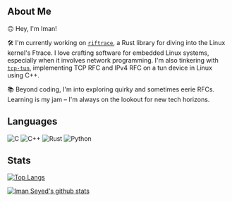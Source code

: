 ## About Me 
🙃 Hey, I'm Iman!

🛠️ I'm currently working on [`riftrace`](https://github.com/ImanSeyed/riftrace), a Rust library for diving into the Linux kernel's Ftrace. I love crafting software for embedded Linux systems, especially when it involves network programming. I'm also tinkering with [`tcp-tun`](https://github.com/ImanSeyed/tcp-tun), implementing TCP RFC and IPv4 RFC on a tun device in Linux using C++.

📚 Beyond coding, I'm into exploring quirky and sometimes eerie RFCs. Learning is my jam – I'm always on the lookout for new tech horizons.

## Languages
<p>
    <img src="https://img.shields.io/badge/-C-007ACC?style=for-the-badge&logo=C&logoColor=white" alt="C">
    <img src="https://img.shields.io/badge/-C++-007DCC?style=for-the-badge&logo=c%2B%2B&logoColor=white" alt="C++">
    <img src="https://img.shields.io/badge/-Rust-red?logo=Rust&style=for-the-badge" alt="Rust">
    <img src="https://img.shields.io/badge/-Python-F7DF1E?style=for-the-badge&logo=Python&logoColor=white" alt="Python">
</p>

## Stats
[![Top Langs](https://github-readme-stats.vercel.app/api/top-langs/?username=ImanSeyed&theme=vision-friendly-dark&hide=html,vim%20script)](https://github.com/anuraghazra/github-readme-stats)

[![Iman Seyed's github stats](https://github-readme-stats.vercel.app/api?username=ImanSeyed&show_icons=true&theme=vision-friendly-dark)](https://github.com/ImanSeyed/github-readme-stats)

